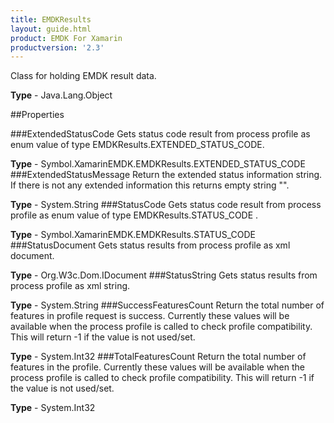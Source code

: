 ```yaml
---
title: EMDKResults
layout: guide.html 
product: EMDK For Xamarin 
productversion: '2.3' 
---
```

Class for holding EMDK result data.

**Type** - Java.Lang.Object

##Properties

###ExtendedStatusCode
Gets status code result from process profile as enum value of type EMDKResults.EXTENDED_STATUS_CODE.

**Type** - Symbol.XamarinEMDK.EMDKResults.EXTENDED_STATUS_CODE
###ExtendedStatusMessage
Return the extended status information string. If there is not any extended information this returns empty string "".

**Type** - System.String
###StatusCode
Gets status code result from process profile as enum value of type EMDKResults.STATUS_CODE .

**Type** - Symbol.XamarinEMDK.EMDKResults.STATUS_CODE
###StatusDocument
Gets status results from process profile as xml document.

**Type** - Org.W3c.Dom.IDocument
###StatusString
Gets status results from process profile as xml string.

**Type** - System.String
###SuccessFeaturesCount
Return the total number of features in profile request is success. Currently these values will be available when the process profile is called to check profile compatibility. This will return -1 if the value is not used/set.

**Type** - System.Int32
###TotalFeaturesCount
Return the total number of features in the profile. Currently these values will be available when the process profile is called to check profile compatibility. This will return -1 if the value is not used/set.

**Type** - System.Int32


